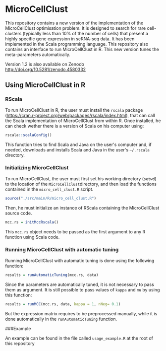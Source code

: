 # MicroCellClust

This repository contains a new version of the implementation of the MicroCellClust optimisation problem. It is designed to search for rare cell-clusters (typically less than 10% of the number of cells) that present a highly specific gene expression in scRNA-seq data. It has been implemented in the Scala programming language. This repository also contains an interface to run MicroCellClust in R. This new version tunes the meta-parameters automatically.

Version 1.2 is also available on Zenodo http://doi.org/10.5281/zenodo.4580332



## Using MicroCellClust in R

### RScala

To run MicroCellClust in R, the user must install the `rscala` package (https://cran.r-project.org/web/packages/rscala/index.html), that can call the Scala implementation of MicroCellClust from within R. Once installed, he can check wether there is a version of Scala on his computer using:

``` R
rscala::scalaConfig()
```
This function tries to find Scala and Java on the user's computer and, if needed, downloads and installs Scala and Java in the user's `~/.rscala` directory.


### Initializing MicroCellClust

To run MicroCellClust, the user must first set his working directory (`setwd`) to the location of the `MicroCellClust`directory, and then load the functions contained in the `micro_cell_clust.R` script.
``` R
source("./src/main/R/micro_cell_clust.R")
```
Then, he must initialize an instance of RScala containing the MicroCellClust source code.
``` R
mcc.rs = initMccRscala()
```
This `mcc.rs` object needs to be passed as the first argument to any R function using Scala code.


### Running MicroCellClust with automatic tuning

Running MicroCellClust with automatic tuning is done using the following function:

``` R
results = runAutomaticTuning(mcc.rs, data)
```

Since the parameters are automatically tuned, it is not necessary to pass them as argument. It is still possible to pass values of `kappa` and `mu` by using this function:

``` R
results = runMCC(mcc.rs, data, kappa = 1, nNeg= 0.1)
```

But the expression matrix requires to be preprocessed manually, while it is done automatically in the `runAutomaticTuning` function.

###Example

An example can be found in the file called `usage_example.R` at the root of this repository
